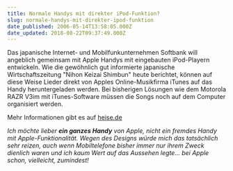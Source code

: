 ```yaml
---
title: Normale Handys mit direkter iPod-Funktion?
slug: normale-handys-mit-direkter-ipod-funktion
date_published: 2006-05-14T13:58:05.000Z
date_updated: 2018-08-22T09:37:49.000Z
---
```


Das japanische Internet- und Mobilfunkunternehmen Softbank will angeblich gemeinsam mit Apple Handys mit eingebauten iPod-Playern entwickeln. Wie die gewöhnlich gut informierte japanische Wirtschaftszeitung "Nihon Keizai Shimbun" heute berichtet, können auf diese Weise Lieder direkt von Apples Online-Musikfirma iTunes auf das Handy heruntergeladen werden. Bei bisherigen Lösungen wie dem Motorola RAZR V3im mit iTunes-Software müssen die Songs noch auf dem Computer organisiert werden.

Mehr Informationen gibt es auf [heise.de](http://www.heise.de/newsticker/meldung/73072)

*Ich möchte lieber **ein ganzes Handy** von Apple, nicht ein fremdes Handy mit Apple-Funktionalität. Wegen des Designs würde mich das tatsächlich sehr reizen, auch wenn Mobiltelefone bisher immer nur ihrem Zweck dienlich waren und ich kaum Wert auf das Aussehen legte&hellip; bei Apple schon, vielleicht, zumindest!*
